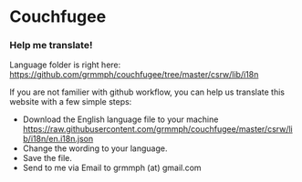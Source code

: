 # Couchfugee

### Help me translate!
Language folder is right here: https://github.com/grmmph/couchfugee/tree/master/csrw/lib/i18n

If you are not familier with github workflow, you can help us translate this website with a few simple steps:
- Download the English language file to your machine https://raw.githubusercontent.com/grmmph/couchfugee/master/csrw/lib/i18n/en.i18n.json
- Change the wording to your language.
- Save the file.
- Send to me via Email to grmmph (at) gmail.com
